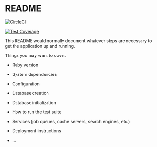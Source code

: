 # README

[![CircleCI](https://circleci.com/gh/sheva233/aaa/tree/master.svg?style=shield)](https://circleci.com/gh/sheva233/aaa/tree/master)

[![Test Coverage](https://api.codeclimate.com/v1/badges/e0122938a905a9af4e1d/test_coverage)](https://codeclimate.com/github/sheva233/aaa/test_coverage)

This README would normally document whatever steps are necessary to get the
application up and running.

Things you may want to cover:

* Ruby version

* System dependencies

* Configuration

* Database creation

* Database initialization

* How to run the test suite

* Services (job queues, cache servers, search engines, etc.)

* Deployment instructions

* ...
